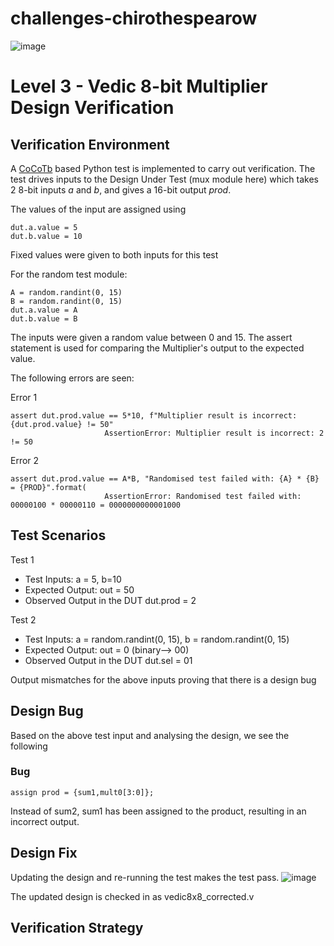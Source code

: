 # challenges-chirothespearow
![image](https://user-images.githubusercontent.com/44639543/181307506-b5fca863-1439-4b02-b7f1-34283b273eaf.png)

# Level 3 - Vedic 8-bit Multiplier Design Verification

## Verification Environment
A [CoCoTb](https://www.cocotb.org/) based Python test is implemented to carry out verification. The test drives inputs to the Design Under Test (mux module here) which takes
2 8-bit inputs *a* and *b*, and gives a 16-bit output *prod*.

The values of the input are assigned using
```
dut.a.value = 5
dut.b.value = 10
```
Fixed values were given to both inputs for this test

For the random test module:
```
A = random.randint(0, 15)
B = random.randint(0, 15)
dut.a.value = A
dut.b.value = B
```
The inputs were given a random value between 0 and 15.
The assert statement is used for comparing the Multiplier's output to the expected value.

The following errors are seen:

Error 1
```
assert dut.prod.value == 5*10, f"Multiplier result is incorrect: {dut.prod.value} != 50"
                     AssertionError: Multiplier result is incorrect: 2 != 50
```
Error 2
```
assert dut.prod.value == A*B, "Randomised test failed with: {A} * {B} = {PROD}".format(
                     AssertionError: Randomised test failed with: 00000100 * 00000110 = 0000000000001000
```
## Test Scenarios
Test 1
- Test Inputs: a = 5, b=10
- Expected Output: out = 50
- Observed Output in the DUT dut.prod = 2

Test 2
- Test Inputs: a = random.randint(0, 15), b = random.randint(0, 15)
- Expected Output: out = 0 (binary--> 00)
- Observed Output in the DUT dut.sel = 01

Output mismatches for the above inputs proving that there is a design bug

## Design Bug
Based on the above test input and analysing the design, we see the following

### Bug 
```
assign prod = {sum1,mult0[3:0]};
```
Instead of sum2, sum1 has been assigned to the product, resulting in an incorrect output.

## Design Fix
Updating the design and re-running the test makes the test pass.
![image](https://user-images.githubusercontent.com/44639543/181319134-c51713b4-91da-43a8-a9b5-128320a9f1fe.png)

The updated design is checked in as vedic8x8_corrected.v
## Verification Strategy
